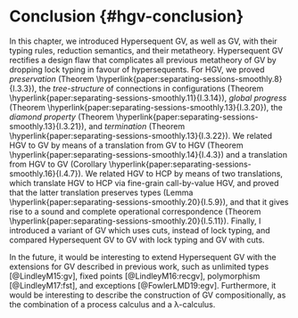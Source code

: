 # Conclusion {#hgv-conclusion}

In this chapter, we introduced Hypersequent GV, as well as GV, with their typing rules, reduction semantics, and their metatheory.
Hypersequent GV rectifies a design flaw that complicates all previous metatheory of GV by dropping lock typing in favour of hypersequents.
For HGV, we proved *preservation* (Theorem \hyperlink{paper:separating-sessions-smoothly.8}{I.3.3}), the *tree-structure* of connections in configurations (Theorem \hyperlink{paper:separating-sessions-smoothly.11}{I.3.14}), *global progress* (Theorem \hyperlink{paper:separating-sessions-smoothly.13}{I.3.20}), the *diamond property* (Theorem \hyperlink{paper:separating-sessions-smoothly.13}{I.3.21}), and *termination* (Theorem \hyperlink{paper:separating-sessions-smoothly.13}{I.3.22}).
We related HGV to GV by means of a translation from GV to HGV (Theorem \hyperlink{paper:separating-sessions-smoothly.14}{I.4.3}) and a translation from HGV to GV (Corollary \hyperlink{paper:separating-sessions-smoothly.16}{I.4.7}).
We related HGV to HCP by means of two translations, which translate HGV to HCP via fine-grain call-by-value HGV, and proved that the latter translation preserves types (Lemma \hyperlink{paper:separating-sessions-smoothly.20}{I.5.9}), and that it gives rise to a sound and complete operational correspondence (Theorem \hyperlink{paper:separating-sessions-smoothly.20}{I.5.11}).
Finally, I introduced a variant of GV which uses cuts, instead of lock typing, and compared Hypersequent GV to GV with lock typing and GV with cuts.

In the future, it would be interesting to extend Hypersequent GV with the extensions for GV described in previous work, such as unlimited types [@LindleyM15:gv], fixed points [@LindleyM16:recgv], polymorphism [@LindleyM17:fst], and exceptions [@FowlerLMD19:egv].
Furthermore, it would be interesting to describe the construction of GV compositionally, as the combination of a process calculus and a λ-calculus.
